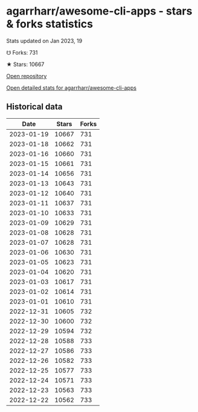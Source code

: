 # agarrharr/awesome-cli-apps - stars & forks statistics

Stats updated on Jan 2023, 19

☋ Forks: 731

★ Stars: 10667

[Open repository](https://github.com/agarrharr/awesome-cli-apps)

[Open detailed stats for agarrharr/awesome-cli-apps](https://reviewgithub.com/rep/agarrharr/awesome-cli-apps)

## Historical data
| Date | Stars | Forks |
|------|-------|-------|
| 2023-01-19 | 10667 | 731 | 
| 2023-01-18 | 10662 | 731 | 
| 2023-01-16 | 10660 | 731 | 
| 2023-01-15 | 10661 | 731 | 
| 2023-01-14 | 10656 | 731 | 
| 2023-01-13 | 10643 | 731 | 
| 2023-01-12 | 10640 | 731 | 
| 2023-01-11 | 10637 | 731 | 
| 2023-01-10 | 10633 | 731 | 
| 2023-01-09 | 10629 | 731 | 
| 2023-01-08 | 10628 | 731 | 
| 2023-01-07 | 10628 | 731 | 
| 2023-01-06 | 10630 | 731 | 
| 2023-01-05 | 10623 | 731 | 
| 2023-01-04 | 10620 | 731 | 
| 2023-01-03 | 10617 | 731 | 
| 2023-01-02 | 10614 | 731 | 
| 2023-01-01 | 10610 | 731 | 
| 2022-12-31 | 10605 | 732 | 
| 2022-12-30 | 10600 | 732 | 
| 2022-12-29 | 10594 | 732 | 
| 2022-12-28 | 10588 | 733 | 
| 2022-12-27 | 10586 | 733 | 
| 2022-12-26 | 10582 | 733 | 
| 2022-12-25 | 10577 | 733 | 
| 2022-12-24 | 10571 | 733 | 
| 2022-12-23 | 10563 | 733 | 
| 2022-12-22 | 10562 | 733 | 

